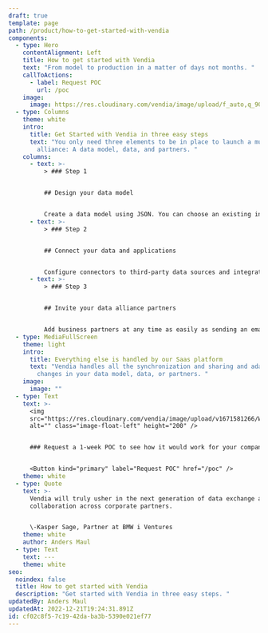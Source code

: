 ```yaml
---
draft: true
template: page
path: /product/how-to-get-started-with-vendia
components:
  - type: Hero
    contentAlignment: Left
    title: How to get started with Vendia
    text: "From model to production in a matter of days not months. "
    callToActions:
      - label: Request POC
        url: /poc
    image:
      image: https://res.cloudinary.com/vendia/image/upload/f_auto,q_90/v1671650134/Website/Iso/Graph_09-2_iudf1q.png
  - type: Columns
    theme: white
    intro:
      title: Get Started with Vendia in three easy steps
      text: "You only need three elements to be in place to launch a multi-party data
        alliance: A data model, data, and partners. "
    columns:
      - text: >-
          > ### Step 1


          ## Design your data model


          Create a data model using JSON. You can choose an existing industry standard data schema or customize your own. You can always change it later, Vendia will adapt its infrastructure automatically.
      - text: >-
          > ### Step 2


          ## Connect your data and applications


          Configure connectors to third-party data sources and integrate with web, mobile, and cloud applications using Vendia's automatically generated APIs. We even offer multiple connectors that are ready to go.
      - text: >-
          > ### Step 3


          ## Invite your data alliance partners


          Add business partners at any time as easily as sending an email. Vendia will automatically create all required infrastructure and populate historical data for them. Invite two, ten, or a hundred partners.
  - type: MediaFullScreen
    theme: light
    intro:
      title: Everything else is handled by our Saas platform
      text: "Vendia handles all the synchronization and sharing and adapts to any
        changes in your data model, data, or partners. "
    image:
      image: ""
  - type: Text
    text: >-
      <img
      src="https://res.cloudinary.com/vendia/image/upload/v1671581266/Website/Iso/Launch-3_uz1ppr.png"
      alt="" class="image-float-left" height="200" />


      ### Request a 1-week POC to see how it would work for your company.


      <Button kind="primary" label="Request POC" href="/poc" />
    theme: white
  - type: Quote
    text: >-
      Vendia will truly usher in the next generation of data exchange and
      collaboration across corporate partners.


      \-Kasper Sage, Partner at BMW i Ventures
    theme: white
    author: Anders Maul
  - type: Text
    text: ---
    theme: white
seo:
  noindex: false
  title: How to get started with Vendia
  description: "Get started with Vendia in three easy steps. "
updatedBy: Anders Maul
updatedAt: 2022-12-21T19:24:31.891Z
id: cf02c8f5-7c19-42da-ba3b-5390e021ef77
---
```

